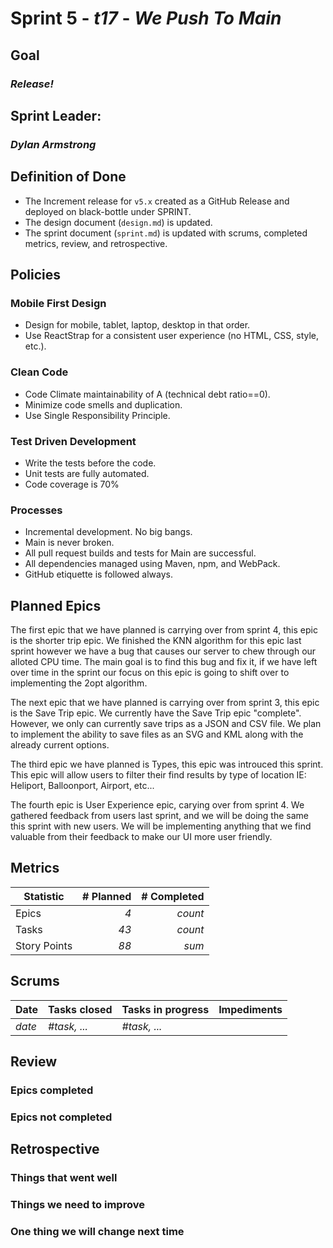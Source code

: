 # Sprint 5 - *t17* - *We Push To Main*

## Goal
### *Release!*

## Sprint Leader: 
### *Dylan Armstrong*

## Definition of Done

* The Increment release for `v5.x` created as a GitHub Release and deployed on black-bottle under SPRINT.
* The design document (`design.md`) is updated.
* The sprint document (`sprint.md`) is updated with scrums, completed metrics, review, and retrospective.

## Policies

### Mobile First Design
* Design for mobile, tablet, laptop, desktop in that order.
* Use ReactStrap for a consistent user experience (no HTML, CSS, style, etc.).

### Clean Code
* Code Climate maintainability of A (technical debt ratio==0).
* Minimize code smells and duplication.
* Use Single Responsibility Principle.

### Test Driven Development
* Write the tests before the code.
* Unit tests are fully automated.
* Code coverage is 70%

### Processes
* Incremental development.  No big bangs.
* Main is never broken. 
* All pull request builds and tests for Main are successful.
* All dependencies managed using Maven, npm, and WebPack.
* GitHub etiquette is followed always.


## Planned Epics
The first epic that we have planned is carrying over from sprint 4, this epic is the shorter trip epic. We finished the KNN algorithm for this epic last sprint however we have a bug that causes our server to chew through our alloted CPU time. The main goal is to find this bug and fix it, if we have left over time in the sprint our focus on this epic is going to shift over to implementing the 2opt algorithm.

The next epic that we have planned is carrying over from sprint 3, this epic is the Save Trip epic. We currently have the Save Trip epic "complete". However, we only can currently save trips as a JSON and CSV file. We plan to implement the ability to save files as an SVG and KML along with the already current options.

The third epic we have planned is Types, this epic was introuced this sprint. This epic will allow users to filter their find results by type of location IE: Heliport, Balloonport, Airport, etc... 

The fourth epic is User Experience epic, carying over from sprint 4. We gathered feedback from users last sprint, and we will be doing the same this sprint with new users. We will be implementing anything that we find valuable from their feedback to make our UI more user friendly.

## Metrics

| Statistic | # Planned | # Completed |
| --- | ---: | ---: |
| Epics | *4* | *count* |
| Tasks |  *43*   | *count* | 
| Story Points |  *88*  | *sum* | 


## Scrums

| Date | Tasks closed  | Tasks in progress | Impediments |
| :--- | :--- | :--- | :--- |
| *date* | *#task, ...* | *#task, ...* |  | 


## Review

### Epics completed  

### Epics not completed 

## Retrospective

### Things that went well

### Things we need to improve

### One thing we will change next time
